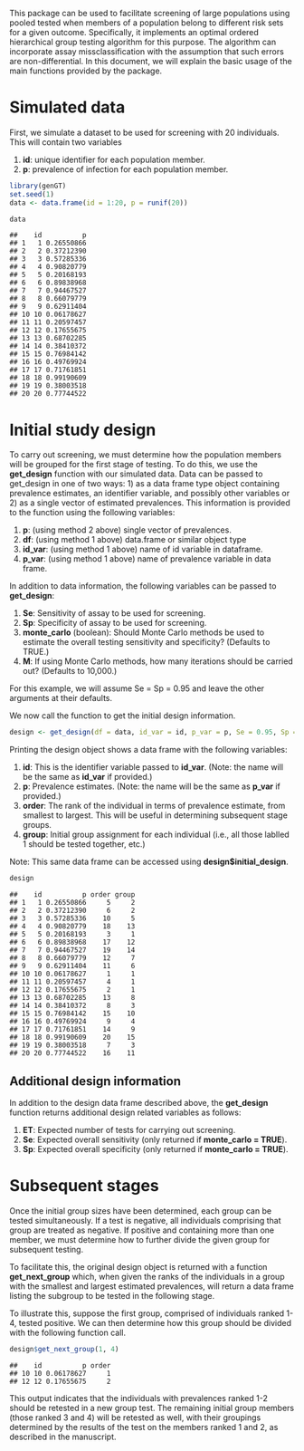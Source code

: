 This package can be used to facilitate screening of large populations
using pooled tested when members of a population belong to different
risk sets for a given outcome. Specifically, it implements an optimal
ordered hierarchical group testing algorithm for this purpose. The
algorithm can incorporate assay missclassification with the assumption
that such errors are non-differential. In this document, we will explain
the basic usage of the main functions provided by the package.

Simulated data
==============

First, we simulate a dataset to be used for screening with 20
individuals. This will contain two variables

1.  **id**: unique identifier for each population member.
2.  **p**: prevalence of infection for each population member.

``` r
library(genGT)
set.seed(1)
data <- data.frame(id = 1:20, p = runif(20))

data
```

    ##    id          p
    ## 1   1 0.26550866
    ## 2   2 0.37212390
    ## 3   3 0.57285336
    ## 4   4 0.90820779
    ## 5   5 0.20168193
    ## 6   6 0.89838968
    ## 7   7 0.94467527
    ## 8   8 0.66079779
    ## 9   9 0.62911404
    ## 10 10 0.06178627
    ## 11 11 0.20597457
    ## 12 12 0.17655675
    ## 13 13 0.68702285
    ## 14 14 0.38410372
    ## 15 15 0.76984142
    ## 16 16 0.49769924
    ## 17 17 0.71761851
    ## 18 18 0.99190609
    ## 19 19 0.38003518
    ## 20 20 0.77744522

Initial study design
====================

To carry out screening, we must determine how the population members
will be grouped for the first stage of testing. To do this, we use the
**get\_design** function with our simulated data. Data can be passed to
get\_design in one of two ways: 1) as a data frame type object
containing prevalence estimates, an identifier variable, and possibly
other variables or 2) as a single vector of estimated prevalences. This
information is provided to the function using the following variables:

1.  **p**: (using method 2 above) single vector of prevalences.
2.  **df**: (using method 1 above) data.frame or similar object type
3.  **id\_var**: (using method 1 above) name of id variable in
    dataframe.
4.  **p\_var**: (using method 1 above) name of prevalence variable in
    data frame.

In addition to data information, the following variables can be passed
to **get\_design**:

1.  **Se**: Sensitivity of assay to be used for screening.
2.  **Sp**: Specificity of assay to be used for screening.
3.  **monte\_carlo** (boolean): Should Monte Carlo methods be used to
    estimate the overall testing sensitivity and specificity? (Defaults
    to TRUE.)
4.  **M**: If using Monte Carlo methods, how many iterations should be
    carried out? (Defaults to 10,000.)

For this example, we will assume Se = Sp = 0.95 and leave the other
arguments at their defaults.

We now call the function to get the initial design information.

``` r
design <- get_design(df = data, id_var = id, p_var = p, Se = 0.95, Sp = 0.95)
```

Printing the design object shows a data frame with the following
variables:

1.  **id**: This is the identifier variable passed to **id\_var**.
    (Note: the name will be the same as **id\_var** if provided.)
2.  **p**: Prevalence estimates. (Note: the name will be the same as
    **p\_var** if provided.)
3.  **order**: The rank of the individual in terms of prevalence
    estimate, from smallest to largest. This will be useful in
    determining subsequent stage groups.
4.  **group**: Initial group assignment for each individual (i.e., all
    those lablled 1 should be tested together, etc.)

Note: This same data frame can be accessed using
**design$initial\_design**.

``` r
design
```

    ##    id          p order group
    ## 1   1 0.26550866     5     2
    ## 2   2 0.37212390     6     2
    ## 3   3 0.57285336    10     5
    ## 4   4 0.90820779    18    13
    ## 5   5 0.20168193     3     1
    ## 6   6 0.89838968    17    12
    ## 7   7 0.94467527    19    14
    ## 8   8 0.66079779    12     7
    ## 9   9 0.62911404    11     6
    ## 10 10 0.06178627     1     1
    ## 11 11 0.20597457     4     1
    ## 12 12 0.17655675     2     1
    ## 13 13 0.68702285    13     8
    ## 14 14 0.38410372     8     3
    ## 15 15 0.76984142    15    10
    ## 16 16 0.49769924     9     4
    ## 17 17 0.71761851    14     9
    ## 18 18 0.99190609    20    15
    ## 19 19 0.38003518     7     3
    ## 20 20 0.77744522    16    11

Additional design information
-----------------------------

In addition to the design data frame described above, the
**get\_design** function returns additional design related variables as
follows:

1.  **ET**: Expected number of tests for carrying out screening.
2.  **Se**: Expected overall sensitivity (only returned if
    **monte\_carlo = TRUE**).
3.  **Sp**: Expected overall specificity (only returned if
    **monte\_carlo = TRUE**).

Subsequent stages
=================

Once the initial group sizes have been determined, each group can be
tested simultaneously. If a test is negative, all individuals comprising
that group are treated as negative. If positive and containing more than
one member, we must determine how to further divide the given group for
subsequent testing.

To facilitate this, the original design object is returned with a
function **get\_next\_group** which, when given the ranks of the
individuals in a group with the smallest and largest estimated
prevalences, will return a data frame listing the subgroup to be tested
in the following stage.

To illustrate this, suppose the first group, comprised of individuals
ranked 1-4, tested positive. We can then determine how this group should
be divided with the following function call.

``` r
design$get_next_group(1, 4)
```

    ##    id          p order
    ## 10 10 0.06178627     1
    ## 12 12 0.17655675     2

This output indicates that the individuals with prevalences ranked 1-2
should be retested in a new group test. The remaining initial group
members (those ranked 3 and 4) will be retested as well, with their
groupings determined by the results of the test on the members ranked 1
and 2, as described in the manuscript.
